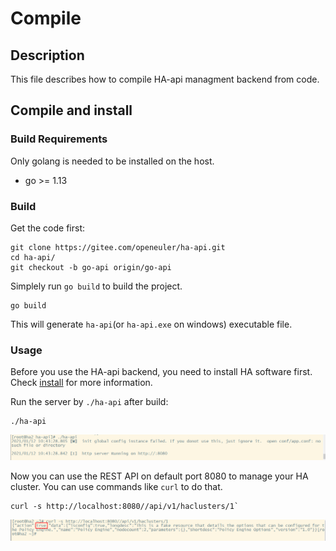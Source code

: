 # Compile

## Description 

This file describes how to compile HA-api managment backend from code.

## Compile and install

### Build Requirements

Only golang is needed to be installed on the host.
 - go >= 1.13

### Build

Get the code first:

```
git clone https://gitee.com/openeuler/ha-api.git
cd ha-api/
git checkout -b go-api origin/go-api
```

Simplely run `go build` to build the project.
```
go build
```
This will generate `ha-api`(or `ha-api.exe` on windows) executable file.

### Usage

Before you use the HA-api backend, you need to install HA software first. Check [install](./install_en.md) for more information.

Run the server by `./ha-api` after build:
```
./ha-api
```
![run_ha-api](../pictures/run_ha-api.png)

Now you can use the REST API on default port 8080 to manage your HA cluster. You can use commands like `curl` to do that.

```
curl -s http://localhost:8080//api/v1/haclusters/1`
```
![hacluster_api_example](../pictures/hacluster_api_example.png)